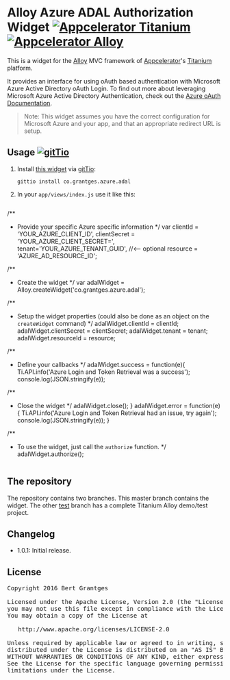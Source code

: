 # Alloy Azure ADAL Authorization Widget [![Appcelerator Titanium](http://www-static.appcelerator.com/badges/titanium-git-badge-sq.png)](http://appcelerator.com/titanium/) [![Appcelerator Alloy](http://www-static.appcelerator.com/badges/alloy-git-badge-sq.png)](http://appcelerator.com/alloy/)

This is a widget for the [Alloy](http://projects.appcelerator.com/alloy/docs/Alloy-bootstrap/index.html) MVC framework of [Appcelerator](http://www.appcelerator.com)'s [Titanium](http://www.appcelerator.com/platform) platform.

It provides an interface for using oAuth based authentication with Microsoft Azure Active Directory oAuth Login. To find out more about leveraging Microsoft Azure Active Directory Authentication, check out the [Azure oAuth Documentation](https://msdn.microsoft.com/en-us/library/azure/dn645545.aspx).

> Note: This widget assumes you have the correct configuration for Microsoft Azure and your app, and that an appropriate redirect URL is setup.

## Usage [![gitTio](http://gitt.io/badge.png)](http://gitt.io/component/co.grantges.azure.adal)

1. Install [this widget](http://gitt.io/component/co.grantges.azure.adal) via [gitTio](http://gitt.io):

	`gittio install co.grantges.azure.adal`

4. In your `app/views/index.js` use it like this:

	```
/**
 * Provide your specific Azure specific information
 */
var clientId = 'YOUR_AZURE_CLIENT_ID',
    clientSecret = 'YOUR_AZURE_CLIENT_SECRET=',
    tenant='YOUR_AZURE_TENANT_GUID',    //<-- optional
    resource = 'AZURE_AD_RESOURCE_ID';

/**
 * Create the widget
 */
var adalWidget = Alloy.createWidget('co.grantges.azure.adal');

/**
 * Setup the widget properties (could also be done as an object on the `createWidget` command)
 */
adalWidget.clientId = clientId;
adalWidget.clientSecret = clientSecret;
adalWidget.tenant = tenant;
adalWidget.resourceId = resource;

/**
 * Define your callbacks
 */
adalWidget.success = function(e){
  Ti.API.info('Azure Login and Token Retrieval was a success');
  console.log(JSON.stringify(e));

  /**
   * Close the widget
   */
   adalWidget.close();
}
adalWidget.error = function(e){
  Ti.API.info('Azure Login and Token Retrieval had an issue, try again');
  console.log(JSON.stringify(e));
}

/**
 * To use the widget, just call the `authorize` function.
 */
adalWidget.authorize();
	```

## The repository
The repository contains two branches. This master branch contains the widget. The other [test](https://github.com/grantges/co.grantges.azure.adal/tree/test) branch has a complete Titanium Alloy demo/test project.

## Changelog

- 1.0.1: Initial release.

## License

<pre>
Copyright 2016 Bert Grantges

Licensed under the Apache License, Version 2.0 (the "License");
you may not use this file except in compliance with the License.
You may obtain a copy of the License at

   http://www.apache.org/licenses/LICENSE-2.0

Unless required by applicable law or agreed to in writing, software
distributed under the License is distributed on an "AS IS" BASIS,
WITHOUT WARRANTIES OR CONDITIONS OF ANY KIND, either express or implied.
See the License for the specific language governing permissions and
limitations under the License.
</pre>
